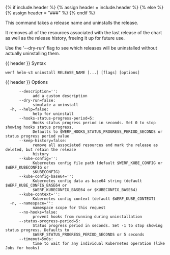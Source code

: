{% if include.header %}
{% assign header = include.header %}
{% else %}
{% assign header = "###" %}
{% endif %}

This command takes a release name and uninstalls the release.

It removes all of the resources associated with the last release of the chart
as well as the release history, freeing it up for future use.

Use the '--dry-run' flag to see which releases will be uninstalled without actually
uninstalling them.


{{ header }} Syntax

```shell
werf helm-v3 uninstall RELEASE_NAME [...] [flags] [options]
```

{{ header }} Options

```shell
      --description='':
            add a custom description
      --dry-run=false:
            simulate a uninstall
  -h, --help=false:
            help for uninstall
      --hooks-status-progress-period=5:
            Hooks status progress period in seconds. Set 0 to stop showing hooks status progress.   
            Defaults to $WERF_HOOKS_STATUS_PROGRESS_PERIOD_SECONDS or status progress period value
      --keep-history=false:
            remove all associated resources and mark the release as deleted, but retain the release 
            history
      --kube-config='':
            Kubernetes config file path (default $WERF_KUBE_CONFIG or $WERF_KUBECONFIG or           
            $KUBECONFIG)
      --kube-config-base64='':
            Kubernetes config data as base64 string (default $WERF_KUBE_CONFIG_BASE64 or            
            $WERF_KUBECONFIG_BASE64 or $KUBECONFIG_BASE64)
      --kube-context='':
            Kubernetes config context (default $WERF_KUBE_CONTEXT)
  -n, --namespace='':
            namespace scope for this request
      --no-hooks=false:
            prevent hooks from running during uninstallation
      --status-progress-period=5:
            Status progress period in seconds. Set -1 to stop showing status progress. Defaults to  
            $WERF_STATUS_PROGRESS_PERIOD_SECONDS or 5 seconds
      --timeout=5m0s:
            time to wait for any individual Kubernetes operation (like Jobs for hooks)
```

